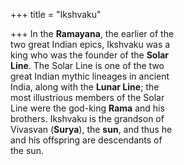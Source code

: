 +++
title = "Ikshvaku"

+++
In the **Ramayana**, the earlier of the  
two great Indian epics, Ikshvaku was a  
king who was the founder of the **Solar**  
**Line**. The Solar Line is one of the two  
great Indian mythic lineages in ancient  
India, along with the **Lunar Line**; the  
most illustrious members of the Solar  
Line were the god-king **Rama** and his  
brothers. Ikshvaku is the grandson of  
Vivasvan (**Surya**), the **sun**, and thus he  
and his offspring are descendants of  
the sun.